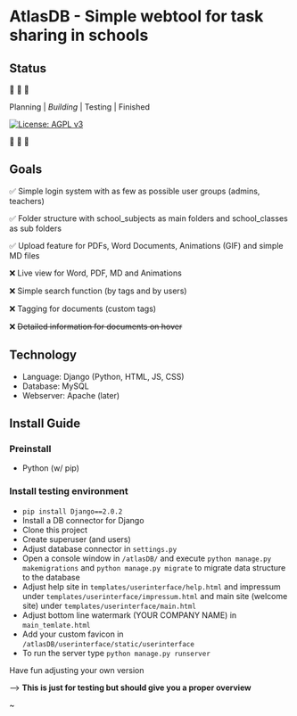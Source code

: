 # AtlasDB - Simple webtool for task sharing in schools

## Status
:construction: :construction: :construction:

Planning | _Building_ | Testing | Finished

[![License: AGPL v3](https://img.shields.io/badge/License-AGPL%20v3-blue.svg)](https://www.gnu.org/licenses/agpl-3.0)

:construction: :construction: :construction:

## Goals

:white_check_mark: Simple login system with as few as possible user groups (admins, teachers)

:white_check_mark: Folder structure with school_subjects as main folders and school_classes as sub folders

:white_check_mark: Upload feature for PDFs, Word Documents, Animations (GIF) and simple MD files

:x: Live view for Word, PDF, MD and Animations

:x: Simple search function (by tags and by users)

:x: Tagging for documents (custom tags)

:x: ~~Detailed information for documents on hover~~


## Technology

- Language: Django (Python, HTML, JS, CSS)
- Database: MySQL
- Webserver: Apache (later)

## Install Guide

### Preinstall

- Python (w/ pip)

### Install testing environment

- `pip install Django==2.0.2`
- Install a DB connector for Django
- Clone this project
- Create superuser (and users)
- Adjust database connector in `settings.py`
- Open a console window in `/atlasDB/` and execute `python manage.py makemigrations` and `python manage.py migrate` to migrate data structure to the database
- Adjust help site in `templates/userinterface/help.html` and impressum under `templates/userinterface/impressum.html` and main site (welcome site) under `templates/userinterface/main.html`
- Adjust bottom line watermark (YOUR COMPANY NAME) in `main_temlate.html`
- Add your custom favicon in `/atlasDB/userinterface/static/userinterface`
- To run the server type `python manage.py runserver`

Have fun adjusting your own version

--> **This is just for testing but should give you a proper overview**

~
